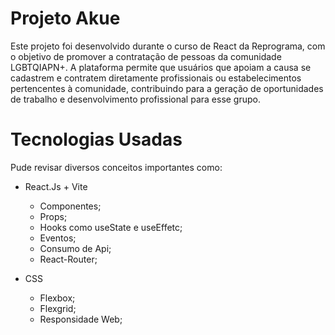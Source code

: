 # Projeto Akue

Este projeto foi desenvolvido durante o curso de React da Reprograma, com o objetivo de promover a contratação de pessoas da comunidade LGBTQIAPN+. A plataforma permite que usuários que apoiam a causa se cadastrem e contratem diretamente profissionais ou estabelecimentos pertencentes à comunidade, contribuindo para a geração de oportunidades de trabalho e desenvolvimento profissional para esse grupo.

# Tecnologias Usadas

  Pude revisar diversos conceitos importantes como:

- React.Js + Vite
  * Componentes;
  * Props;
  * Hooks como useState e useEffetc;
  * Eventos;
  * Consumo de Api;
  * React-Router;

- CSS
  * Flexbox;
  * Flexgrid;
  * Responsidade Web;

